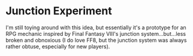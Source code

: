 # Junction Experiment
I'm still toying around with this idea, but essentially it's a prototype for an RPG
mechanic inspired by Final Fantasy VIII's junction system...but...less broken and 
obnoxious (I do love FF8, but the junction system was always rather obtuse,
especially for new players).